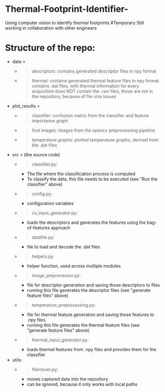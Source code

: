 # Thermal-Footprint-Identifier-
Using computer vision to identify thermal footprints
#Temporary
Still working in collaboration with other engineers

# Structure of the repo:
* data >
    * > descriptors: contains generated descriptor files in npy format
    * > thermal: contains generated thermal feature files in npy format
    contains .dat files, with thermal information for every acquisition
    does NOT contain the .ravi files, those are not in the repository, because of file size issues
* plot_results >
    * > classifier: confusion matrix from the classifier and feature importance graph
    * > foot images: images from the opencv preprocessing pipeline
    * > temperature graphs: plotted temperature graphs, derived from the .dat files
* src > (the source code)
    * > classifier.py:
        - The file where the classification process is computed
        - To classify the data, this file needs to be executed (see "Run the classifier" above)
    * > config.py: 
        - configuration variables
    * > cv_input_generator.py: 
        - loads the descriptors and generates the features using the bag-of-features approach
    * > datafile.py:
        - file to load and decode the .dat files
    * > helpers.py
        - helper function, used across multiple modules
    * > image_preprocessor.py:
        - file for descriptor generation and saving those descriptors to files
        - running this file generates the descriptor files (see "generate feature files" above)
    * > temperature_preprocessing.py:
        - file for thermal feature generation and saving those features to .npy files
        - running this file generates the thermal feature files (see "generate feature files" above)
    * > thermal_input_generator.py:
        - loads thermal features from .npy files and provides them for the classifier
* utils:
    * > filemover.py:
        - moves captured data into the repository
        - can be ignored, because it only works with local paths
